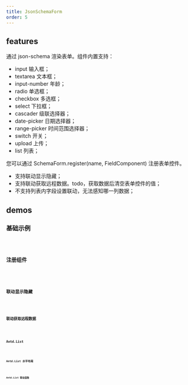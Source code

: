 ```yaml
---
title: JsonSchemaForm
order: 5
---
```


## features

通过 json-schema 渲染表单。组件内置支持：

- input 输入框；
- textarea 文本框；
- input-number 年龄；
- radio 单选框；
- checkbox 多选框；
- select 下拉框；
- cascader 级联选择器；
- date-picker 日期选择器；
- range-picker 时间范围选择器；
- switch 开关；
- upload 上传；
- list 列表；

您可以通过 SchemaForm.register(name, FieldComponent) 注册表单控件。

- 支持联动显示隐藏；
- 支持联动获取远程数据。todo，获取数据后清空表单控件的值；
- 不支持列表内字段设置联动，无法感知哪一列数据；

## demos

### 基础示例

<code src="./schema-form/basic" />

### 注册组件

<code src="./schema-form/register" />

### 联动显示隐藏

<code src="./schema-form/when" />

### 联动获取远程数据

<code src="./schema-form/linked" />

### Antd.List

<code src="./schema-form/list" />

### Antd.List 水平布局

<code src="./schema-form/list-horizontal" />

### Antd.List 联动显隐

<code src="./schema-form/list-hidden" />

<API src="../../src/SchemaForm/components/SchemaForm/index.tsx"></API>

